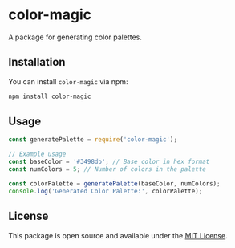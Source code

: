 
# color-magic

A package for generating color palettes.

## Installation

You can install `color-magic` via npm:

```bash
npm install color-magic
```

## Usage

```javascript
const generatePalette = require('color-magic');

// Example usage
const baseColor = '#3498db'; // Base color in hex format
const numColors = 5; // Number of colors in the palette

const colorPalette = generatePalette(baseColor, numColors);
console.log('Generated Color Palette:', colorPalette);
```

## License

This package is open source and available under the [MIT License](https://opensource.org/licenses/MIT).

